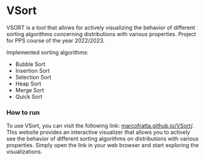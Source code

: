 # VSort

VSORT is a tool that allows for actively visualizing the behavior of different sorting algorithms concerning distributions with various properties.
Project for PPS course of the year 2022/2023.

Implemented sorting algorithms:
* Bubble Sort
* Insertion Sort
* Selection Sort
* Heap Sort
* Merge Sort
* Quick Sort

### How to run

To use VSort, you can visit the following link: [marcofratta.github.io/VSort/](https://marcofratta.github.io/VSort/). This website provides an interactive visualizer that allows you to actively see the behavior of different sorting algorithms on distributions with various properties. Simply open the link in your web browser and start exploring the visualizations.
